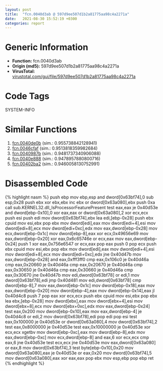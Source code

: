 ```yaml
---
layout: post
title:  "fcn.0040d3ab @ 597d9ee507d1b2a81775aa98c4a2271a"
date:   2021-08-30 15:52:19 +0300
categories: report
---
```


# Generic Information
- **Function:** fcn.0040d3ab
- **Origin (md5):** 597d9ee507d1b2a81775aa98c4a2271a
- **VirusTotal:** [virustotal.com/gui/file/597d9ee507d1b2a81775aa98c4a2271a][virustotal_ref]

# Code Tags
<span class="tag" id="SYSTEM-INFO">SYSTEM-INFO</span>


# Similar Functions

1. [fcn.0040de0b][similar_1_ref] (sim.: 0.955738842128941)
2. [fcn.0046cfaf][similar_2_ref] (sim.: 0.9513818359982684)
3. [fcn.0040987b][similar_3_ref] (sim.: 0.9481737340906088)
4. [fcn.0040e888][similar_4_ref] (sim.: 0.9478957880800716)
5. [fcn.00402ba2][similar_5_ref] (sim.: 0.9460058130752991)


# Disassembled Code

{% highlight nasm %}
push ebp
mov ebp,esp
and dword[0x63bf74],0
sub esp,0x28
push ebx
xor ebx,ebx
inc ebx
or dword[0x63a080],ebx
push 0xa
call sub.KERNEL32.dll_IsProcessorFeaturePresent
test eax,eax
je 0x40d53e
and dword[ebp-0x10],0
xor eax,eax
or dword[0x63a080],2
xor ecx,ecx
push esi
push edi
mov dword[0x63bf74],ebx
lea edi,[ebp-0x28]
push ebx
cpuid 
mov esi,ebx
pop ebx
mov dword[edi],eax
mov dword[edi+4],esi
mov dword[edi+8],ecx
mov dword[edi+0xc],edx
mov eax,dword[ebp-0x28]
mov ecx,dword[ebp-0x1c]
mov dword[ebp-8],eax
xor ecx,0x49656e69
mov eax,dword[ebp-0x20]
xor eax,0x6c65746e
or ecx,eax
mov eax,dword[ebp-0x24]
push 1
xor eax,0x756e6547
or ecx,eax
pop eax
push 0
pop ecx
push ebx
cpuid 
mov esi,ebx
pop ebx
mov dword[edi],eax
mov dword[edi+4],esi
mov dword[edi+8],ecx
mov dword[edi+0xc],edx
jne 0x40d47b
mov eax,dword[ebp-0x28]
and eax,0xfff3ff0
cmp eax,0x106c0
je 0x40d46a
cmp eax,0x20660
je 0x40d46a
cmp eax,0x20670
je 0x40d46a
cmp eax,0x30650
je 0x40d46a
cmp eax,0x30660
je 0x40d46a
cmp eax,0x30670
jne 0x40d47b
mov edi,dword[0x63bf78]
or edi,1
mov dword[0x63bf78],edi
jmp 0x40d481
mov edi,dword[0x63bf78]
cmp dword[ebp-8],7
mov eax,dword[ebp-0x1c]
mov dword[ebp-0x18],eax
mov eax,dword[ebp-0x20]
mov dword[ebp-4],eax
mov dword[ebp-0x14],eax
jl 0x40d4c8
push 7
pop eax
xor ecx,ecx
push ebx
cpuid 
mov esi,ebx
pop ebx
lea ebx,[ebp-0x28]
mov dword[ebx],eax
mov dword[ebx+4],esi
mov dword[ebx+8],ecx
mov dword[ebx+0xc],edx
mov eax,dword[ebp-0x24]
test eax,0x200
mov dword[ebp-0x10],eax
mov eax,dword[ebp-4]
je 0x40d4c8
or edi,2
mov dword[0x63bf78],edi
pop edi
pop esi
test eax,0x100000
je 0x40d53e
or dword[0x63a080],4
mov dword[0x63bf74],2
test eax,0x8000000
je 0x40d53e
test eax,0x10000000
je 0x40d53e
xor ecx,ecx
xgetbv 
mov dword[ebp-0xc],eax
mov dword[ebp-8],edx
mov eax,dword[ebp-0xc]
mov ecx,dword[ebp-8]
and eax,6
xor ecx,ecx
cmp eax,6
jne 0x40d53e
test ecx,ecx
jne 0x40d53e
mov eax,dword[0x63a080]
or eax,8
mov dword[0x63bf74],3
test byte[ebp-0x10],0x20
mov dword[0x63a080],eax
je 0x40d53e
or eax,0x20
mov dword[0x63bf74],5
mov dword[0x63a080],eax
xor eax,eax
pop ebx
mov esp,ebp
pop ebp
ret 
{% endhighlight %}


[similar_1_ref]: /report/fcn.0040de0b@64e5091c15839d4b2093890f73869f28
[similar_2_ref]: /report/fcn.0046cfaf@2fcce874fb2a3a396274d2df89c397e3
[similar_3_ref]: /report/fcn.0040987b@d59f9c4f445b9f980173dec064f55091
[similar_4_ref]: /report/fcn.0040e888@7dfa91bbba8f79a5b19b642937435ac0
[similar_5_ref]: /report/fcn.00402ba2@03a5d7e745838b7e7a4c7d09dcb64e60
[virustotal_ref]: https://www.virustotal.com/gui/file/597d9ee507d1b2a81775aa98c4a2271a